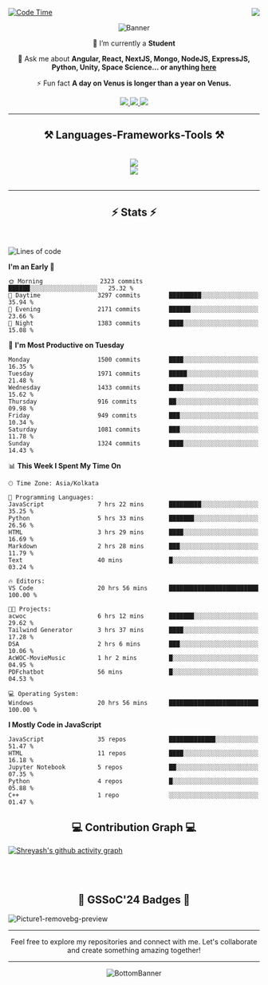 <div>
 
<img align="right" src="https://visitor-badge.laobi.icu/badge?page_id=shreyash3087.shreyash3087" />

 [![Code Time](https://wakatime.com/badge/user/cd5f70df-e644-46f4-a03b-e1ce78615131.svg)](https://wakatime.com/@cd5f70df-e644-46f4-a03b-e1ce78615131)
 
</div>


<div align="center">
 
![Banner](https://github.com/user-attachments/assets/fe33d289-b057-4d85-ad76-3103802aa9e1)

</div>


<div align="center">
 
 🔭 I’m currently a **Student** 

💬 Ask me about **Angular, React, NextJS, Mongo, NodeJS, ExpressJS, Python, Unity, Space Science... or anything [here](https://github.com/shreyash3087/shreyash3087/issues)**

⚡ Fun fact **A day on Venus is longer than a year on Venus.**

</div>
 
<div align="center"> 
  <a href="mailto:shreyash3087@gmail.com">
    <img src="https://img.shields.io/badge/Gmail-333333?style=for-the-badge&logo=gmail&logoColor=red" />
  </a>
  <a href="https://www.linkedin.com/in/shreyash-srivastava-1a1161280" target="_blank">
    <img src="https://img.shields.io/badge/LinkedIn-0077B5?style=for-the-badge&logo=linkedin&logoColor=white" target="_blank" />
  </a>
  <a href="https://github.com/shreyash3087" target="_blank">
     <img src="https://img.shields.io/badge/Github-FF5722?style=for-the-badge&logo=github&logoColor=white" target="_blank" />
  </a>
</div>
<hr/>
 
<h2 align="center">⚒️ Languages-Frameworks-Tools ⚒️</h2>
<br/>
<div align="center">
    <img src="https://skillicons.dev/icons?i=react,bootstrap,html,css,vscode,github,figma,cpp,vercel,netlify" /><br>
    <img src="https://skillicons.dev/icons?i=tailwind,git,nodejs,python,javascript,typescript,express,firebase,mongodb,nextjs,unity,azure,blender" /><br>
</div>

<br/>
<hr/>

<h2 align="center">⚡ Stats ⚡</h2>

<br>
<div>
 
 
<!--START_SECTION:waka-->
![Lines of code](https://img.shields.io/badge/From%20Hello%20World%20I%27ve%20Written-5.0%20million%20lines%20of%20code-blue)

**I'm an Early 🐤** 

```text
🌞 Morning                2323 commits        ██████░░░░░░░░░░░░░░░░░░░   25.32 % 
🌆 Daytime                3297 commits        █████████░░░░░░░░░░░░░░░░   35.94 % 
🌃 Evening                2171 commits        ██████░░░░░░░░░░░░░░░░░░░   23.66 % 
🌙 Night                  1383 commits        ████░░░░░░░░░░░░░░░░░░░░░   15.08 % 
```
📅 **I'm Most Productive on Tuesday** 

```text
Monday                   1500 commits        ████░░░░░░░░░░░░░░░░░░░░░   16.35 % 
Tuesday                  1971 commits        █████░░░░░░░░░░░░░░░░░░░░   21.48 % 
Wednesday                1433 commits        ████░░░░░░░░░░░░░░░░░░░░░   15.62 % 
Thursday                 916 commits         ██░░░░░░░░░░░░░░░░░░░░░░░   09.98 % 
Friday                   949 commits         ███░░░░░░░░░░░░░░░░░░░░░░   10.34 % 
Saturday                 1081 commits        ███░░░░░░░░░░░░░░░░░░░░░░   11.78 % 
Sunday                   1324 commits        ████░░░░░░░░░░░░░░░░░░░░░   14.43 % 
```


📊 **This Week I Spent My Time On** 

```text
🕑︎ Time Zone: Asia/Kolkata

💬 Programming Languages: 
JavaScript               7 hrs 22 mins       █████████░░░░░░░░░░░░░░░░   35.25 % 
Python                   5 hrs 33 mins       ███████░░░░░░░░░░░░░░░░░░   26.56 % 
HTML                     3 hrs 29 mins       ████░░░░░░░░░░░░░░░░░░░░░   16.69 % 
Markdown                 2 hrs 28 mins       ███░░░░░░░░░░░░░░░░░░░░░░   11.79 % 
Text                     40 mins             █░░░░░░░░░░░░░░░░░░░░░░░░   03.24 % 

🔥 Editors: 
VS Code                  20 hrs 56 mins      █████████████████████████   100.00 % 

🐱‍💻 Projects: 
acwoc                    6 hrs 12 mins       ███████░░░░░░░░░░░░░░░░░░   29.62 % 
Tailwind Generator       3 hrs 37 mins       ████░░░░░░░░░░░░░░░░░░░░░   17.28 % 
DSA                      2 hrs 6 mins        ███░░░░░░░░░░░░░░░░░░░░░░   10.06 % 
AcWOC-MovieMusic         1 hr 2 mins         █░░░░░░░░░░░░░░░░░░░░░░░░   04.95 % 
PDFchatbot               56 mins             █░░░░░░░░░░░░░░░░░░░░░░░░   04.53 % 

💻 Operating System: 
Windows                  20 hrs 56 mins      █████████████████████████   100.00 % 
```

**I Mostly Code in JavaScript** 

```text
JavaScript               35 repos            █████████████░░░░░░░░░░░░   51.47 % 
HTML                     11 repos            ████░░░░░░░░░░░░░░░░░░░░░   16.18 % 
Jupyter Notebook         5 repos             ██░░░░░░░░░░░░░░░░░░░░░░░   07.35 % 
Python                   4 repos             █░░░░░░░░░░░░░░░░░░░░░░░░   05.88 % 
C++                      1 repo              ░░░░░░░░░░░░░░░░░░░░░░░░░   01.47 % 
```




<!--END_SECTION:waka-->

</div>

<div>
  <div align="center" ><h2 align="center">💻 Contribution Graph 💻</h2></div>
 
  [![Shreyash's github activity graph](https://github-readme-activity-graph.vercel.app/graph?username=shreyash3087&hide_border=true&theme=github)](https://github.com/ashutosh00710/github-readme-activity-graph)
 
</div>

<br/><br/>

<h2 align="center">🔰 GSSoC'24 Badges 🔰</h2>

![Picture1-removebg-preview](https://github.com/user-attachments/assets/4ece96a5-043a-44df-b51b-40738d3603ff)

<div align="center"> 
  <hr/>
  Feel free to explore my repositories and connect with me. Let's collaborate and create something amazing together!
  <hr/>
</div>

<div align="center">
 
![BottomBanner](https://github.com/user-attachments/assets/7afe064f-9b9f-401d-bec1-35c8625bb3dc)

</div>

